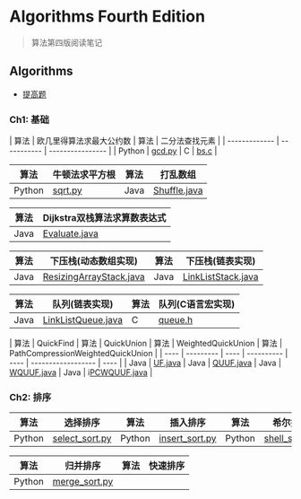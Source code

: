 # Algorithms Fourth Edition

> 算法第四版阅读笔记

## Algorithms

+ [提高题](https://github.com/oaoouo/algorithms_4th/tree/master/Oj)

### Ch1: 基础

| 算法 | 欧几里得算法求最大公约数 | 算法 | 二分法查找元素 |
| ------------- | ----------- | ---------------- |
| Python | [gcd.py](https://github.com/oaoouo/algorithms_4th/blob/master/Python/gcd.py) | C | [bs.c](https://github.com/oaoouo/algorithms_4th/blob/master/C/bs.c) |

| 算法 | 牛顿法求平方根 | 算法 | 打乱数组 |
| ------------- | ------- | ------- | ----- |
| Python | [sqrt.py](https://github.com/oaoouo/algorithms_4th/blob/master/Python/sqrt.py) | Java | [Shuffle.java](https://github.com/oaoouo/algorithms_4th/blob/master/Java/Shuffle.java) |

| 算法 | Dijkstra双栈算法求算数表达式 |
| ---- | ---------------------------- |
| Java | [Evaluate.java](https://github.com/oaoouo/algorithms_4th/blob/master/Java/Evaluate.java) |
 
| 算法 | 下压栈(动态数组实现) | 算法 | 下压栈(链表实现) |
| ---- | -------------------- | ---- | ---------------- |
| Java | [ResizingArrayStack.java](https://github.com/oaoouo/algorithms_4th/blob/master/Java/ResizingArrayStack.java) | Java | [LinkListStack.java](https://github.com/oaoouo/algorithms_4th/blob/master/Java/LinkListStack.java) |

| 算法 | 队列(链表实现) | 算法 | 队列(C语言宏实现) |
| ---- | -------------- | ---- | ----------------- |
| Java | [LinkListQueue.java](https://github.com/oaoouo/algorithms_4th/blob/master/Java/LinkListQueue.java) | C | [queue.h](https://github.com/oaoouo/algorithms_4th/blob/master/C/queue.h) |

| 算法 | QuickFind | 算法 | QuickUnion | 算法 | WeightedQuickUnion | 算法 | PathCompressionWeightedQuickUnion |
| ---- | --------- | ---- | ---------- | ---- | ------------------ | ---- |
| Java | [UF.java](https://github.com/oaoouo/algorithms_4th/blob/master/Java/UF.java) | Java | [QUUF.java](https://github.com/oaoouo/algorithms_4th/blob/master/Java/QUUF.java) | Java | [WQUUF.java](https://github.com/oaoouo/algorithms_4th/blob/master/Java/WQUUF.java) | Java | i[PCWQUUF.java](https://github.com/oaoouo/algorithms_4th/blob/master/Java/PCWQUUF.java) |

### Ch2: 排序

| 算法 | 选择排序 | 算法 | 插入排序 | 算法 | 希尔排序 |
|------|----------|------|----------|------|----------|
| Python | [select_sort.py](https://github.com/oaoouo/algorithms_4th/blob/master/Python/sort_algorithms/select_sort.py) | Python | [insert_sort.py](https://github.com/oaoouo/algorithms_4th/blob/master/Python/sort_algorithms/insert_sort.py) | Python | [shell_sort.py](https://github.com/oaoouo/algorithms_4th/blob/master/Python/sort_algorithms/shell_sort.py) |

| 算法 | 归并排序 | 算法 | 快速排序 |
|------|----------|------|----------|
| Python | [merge_sort.py](https://github.com/oaoouo/algorithms_4th/blob/master/Python/sort_algorithms/merge_sort.py) |
